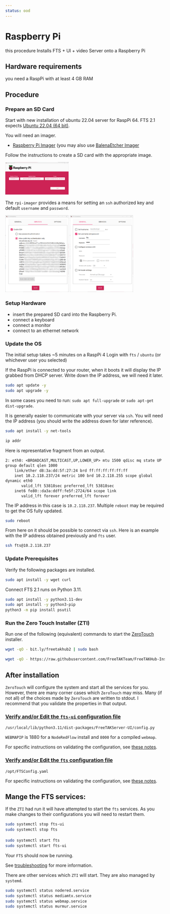 ```yaml
---
status: ood
---
```


# Raspberry Pi

this procedure Installs FTS + UI + video Server onto a Raspberry Pi

## Hardware requirements
you need a RaspPi with at least 4 GB RAM

## Procedure

### Prepare an SD Card
Start with new installation of ubuntu 22.04 server for RaspPi 64.
FTS 2.1 expects [Ubuntu 22.04 (64 bit)](https://ubuntu.com/download/raspberry-pi/thank-you?version=22.04.3&architecture=server-arm64+raspi).

You will need an imager.

* [Raspberry Pi Imager](https://www.raspberrypi.com/software/) (you may also use [BalenaEtcher Imager](https://www.balena.io/etcher)

Follow the instructions to create a SD card with the appropriate image.

<img src="rpi-imager.png" width="200" />

The `rpi-imager` provides a means for setting an `ssh` authorized key and default `username` and `password`. 

<img src="rpi-imager-ssh-settings.png" width="200" />
<img src="rpi-imager-general-settings.png" width="200" />

### Setup Hardware

 * insert the prepared SD card into the Raspberry Pi.
 * connect a keyboard
 * connect a monitor
 * connect to an ethernet network

### Update the OS

The initial setup takes ~5 minutes on a RaspPi 4
Login with `fts` / `ubuntu` (or whichever user you selected)

If the RaspPi is connected to your router,
when it boots it will display the IP grabbed from DHCP server.
Write down the IP address, we will need it later.

```bash
sudo apt update -y 
sudo apt upgrade -y
```

In some cases you need to run: 
```sudo apt full-upgrade``` or ```sudo apt-get dist-upgrade```.

It is generally easier to communicate with your server via `ssh`.
You will need the IP address (you should write the address down for later reference).
```bash
sudo apt install -y net-tools
```
```bash
ip addr
```
Here is representative fragment from an output.
```text
2: eth0: <BROADCAST,MULTICAST,UP,LOWER_UP> mtu 1500 qdisc mq state UP group default qlen 1000
    link/ether d8:3a:dd:5f:27:24 brd ff:ff:ff:ff:ff:ff
    inet 10.2.118.237/24 metric 100 brd 10.2.118.255 scope global dynamic eth0
       valid_lft 53818sec preferred_lft 53818sec
    inet6 fe80::da3a:ddff:fe5f:2724/64 scope link
       valid_lft forever preferred_lft forever
```
The IP address in this case is `10.2.118.237`.
Multiple `reboot` may be required to get the OS fully updated.
```bash
sudo reboot 
```

From here on it should be possible to connect via `ssh`.
Here is an example with the IP address obtained previously and `fts` user.
```bash
ssh fts@10.2.118.237
```

### Update Prerequisites

Verify the following packages are installed.
```bash
sudo apt install -y wget curl
````

Connect 
FTS 2.1 runs on Python 3.11.
```bash
sudo apt install -y python3.11-dev
sudo apt install -y python3-pip
python3 -m pip install psutil
```

### Run the Zero Touch Installer (ZTI)
Run one of the following (equivalent) commands to start the [ZeroTouch](../../Installation/Ansible/ZeroTouchInstall.md) installer.
```bash
wget -qO - bit.ly/freetakhub2 | sudo bash
```
```bash
wget -qO - https://raw.githubusercontent.com/FreeTAKTeam/FreeTAKHub-Installation/main/scripts/easy_install.sh | bash
```

## After installation

`ZeroTouch` will configure the system and start all the services for you. 
However, there are many corner cases which `ZeroTouch` may miss.
Many (if not all) of the choices made by `ZeroTouch` are written to stdout.
I recommend that you validate the properties in that output.

### [Verify and/or Edit the `fts-ui` configuration file](../../administration/usingConsole.md)  
```text
/usr/local/lib/python3.11/dist-packages/FreeTAKServer-UI/config.py
```
`WEBMAPIP` is 1880 for a `NodeRedFlow` install and `8000` for a compiled `webmap`.

For specific instructions on validating the configuration,
see [these notes](../Troubleshooting/fts-ui-server.md).

### [Verify and/or Edit the `fts` configuration file](../../administration/usingConsole.md) 
```text
/opt/FTSConfig.yaml
```

For specific instructions on validating the configuration,
see [these notes](../Troubleshooting/fts-server.md).

## Mange the FTS services:

If the `ZTI` had run it will have attempted to start the `fts` services.
As you make changes to their configurations you will need to restart them.
```bash
sudo systemctl stop fts-ui
sudo systemctl stop fts

sudo systemctl start fts
sudo systemctl start fts-ui
```

Your `FTS` should now be running.

See [troubleshooting](../Troubleshooting/troubleshooting_faq.md) for more information.

There are other services which `ZTI` will start.
They are also managed by `systemd`.

```bash
sudo systemctl status nodered.service
sudo systemctl status mediamtx.service
sudo systemctl status webmap.service
sudo systemctl status murmur.service
```
